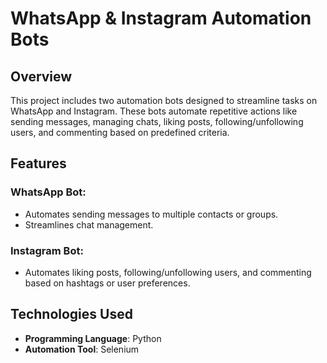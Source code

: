 # WhatsApp & Instagram Automation Bots

## Overview
This project includes two automation bots designed to streamline tasks on WhatsApp and Instagram. These bots automate repetitive actions like sending messages, managing chats, liking posts, following/unfollowing users, and commenting based on predefined criteria.

## Features
### WhatsApp Bot:
- Automates sending messages to multiple contacts or groups.  
- Streamlines chat management.  

### Instagram Bot:
- Automates liking posts, following/unfollowing users, and commenting based on hashtags or user preferences.  

## Technologies Used
- **Programming Language**: Python  
- **Automation Tool**: Selenium  
